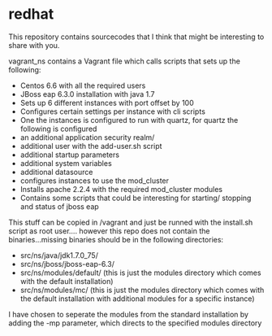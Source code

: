# redhat

This repository contains sourcecodes that I think that might be interesting to share with you.

vagrant_ns
contains a Vagrant file which calls scripts that sets up the following:
 - Centos 6.6 with all the required users
 - JBoss eap 6.3.0 installation with java 1.7
 - Sets up 6 different instances with port offset by 100
 - Configures certain settings per instance with cli scripts
 - One the instances is configured to run with quartz, for quartz the following is configured
  - an additional application security realm/
  - additional user with the add-user.sh script
  - additional startup parameters
  - additional system variables
  - additional datasource
 - configures instances to use the mod_cluster
 - Installs apache 2.2.4 with the required mod_cluster modules
 - Contains some scripts that could be interesting for starting/ stopping and status of jboss eap

This stuff can be copied in /vagrant  and just be runned with the install.sh script as root user....
however this repo does not contain the binaries...missing binaries should be in the following directories:
- src/ns/java/jdk1.7.0_75/
- src/ns/jboss/jboss-eap-6.3/
- src/ns/modules/default/   (this is just the modules directory which comes with the default installation)
- src/ns/modules/mc/  (this is just the modules directory which comes with the default installation with additional modules for a specific instance)

I have chosen to seperate the modules from the standard installation by adding the -mp parameter, which directs to the specified modules directory
